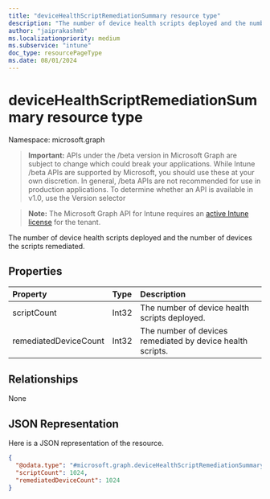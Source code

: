 ```yaml
---
title: "deviceHealthScriptRemediationSummary resource type"
description: "The number of device health scripts deployed and the number of devices the scripts remediated."
author: "jaiprakashmb"
ms.localizationpriority: medium
ms.subservice: "intune"
doc_type: resourcePageType
ms.date: 08/01/2024
---
```


# deviceHealthScriptRemediationSummary resource type

Namespace: microsoft.graph

> **Important:** APIs under the /beta version in Microsoft Graph are subject to change which could break your applications. While Intune /beta APIs are supported by Microsoft, you should use these at your own discretion. In general, /beta APIs are not recommended for use in production applications. To determine whether an API is available in v1.0, use the Version selector

> **Note:** The Microsoft Graph API for Intune requires an [active Intune license](https://go.microsoft.com/fwlink/?linkid=839381) for the tenant.

The number of device health scripts deployed and the number of devices the scripts remediated.

## Properties
|Property|Type|Description|
|:---|:---|:---|
|scriptCount|Int32|The number of device health scripts deployed.|
|remediatedDeviceCount|Int32|The number of devices remediated by device health scripts.|

## Relationships
None

## JSON Representation
Here is a JSON representation of the resource.
<!-- {
  "blockType": "resource",
  "@odata.type": "microsoft.graph.deviceHealthScriptRemediationSummary"
}
-->
``` json
{
  "@odata.type": "#microsoft.graph.deviceHealthScriptRemediationSummary",
  "scriptCount": 1024,
  "remediatedDeviceCount": 1024
}
```
